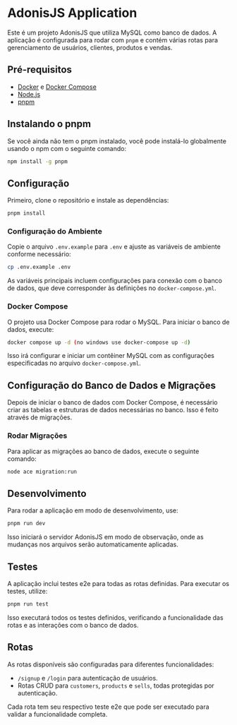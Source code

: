 # AdonisJS Application

Este é um projeto AdonisJS que utiliza MySQL como banco de dados. A aplicação é configurada para rodar com `pnpm` e contém várias rotas para gerenciamento de usuários, clientes, produtos e vendas.

## Pré-requisitos

- [Docker](https://www.docker.com/get-started) e [Docker Compose](https://docs.docker.com/compose/install/)
- [Node.js](https://nodejs.org/en/download/)
- [pnpm](https://pnpm.io/)

## Instalando o pnpm

Se você ainda não tem o pnpm instalado, você pode instalá-lo globalmente usando o npm com o seguinte comando:

```bash
npm install -g pnpm
```

## Configuração

Primeiro, clone o repositório e instale as dependências:

```bash
pnpm install
```

### Configuração do Ambiente

Copie o arquivo `.env.example` para `.env` e ajuste as variáveis de ambiente conforme necessário:

```bash
cp .env.example .env
```

As variáveis principais incluem configurações para conexão com o banco de dados, que deve corresponder às definições no `docker-compose.yml`.

### Docker Compose

O projeto usa Docker Compose para rodar o MySQL. Para iniciar o banco de dados, execute:

```bash
docker compose up -d (no windows use docker-compose up -d)
```

Isso irá configurar e iniciar um contêiner MySQL com as configurações especificadas no arquivo `docker-compose.yml`.

## Configuração do Banco de Dados e Migrações

Depois de iniciar o banco de dados com Docker Compose, é necessário criar as tabelas e estruturas de dados necessárias no banco. Isso é feito através de migrações.

### Rodar Migrações

Para aplicar as migrações ao banco de dados, execute o seguinte comando:

```bash
node ace migration:run
```

## Desenvolvimento

Para rodar a aplicação em modo de desenvolvimento, use:

```bash
pnpm run dev
```

Isso iniciará o servidor AdonisJS em modo de observação, onde as mudanças nos arquivos serão automaticamente aplicadas.

## Testes

A aplicação inclui testes e2e para todas as rotas definidas. Para executar os testes, utilize:

```bash
pnpm run test
```

Isso executará todos os testes definidos, verificando a funcionalidade das rotas e as interações com o banco de dados.

## Rotas

As rotas disponíveis são configuradas para diferentes funcionalidades:

- `/signup` e `/login` para autenticação de usuários.
- Rotas CRUD para `customers`, `products` e `sells`, todas protegidas por autenticação.

Cada rota tem seu respectivo teste e2e que pode ser executado para validar a funcionalidade completa.
